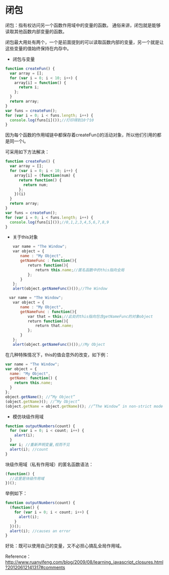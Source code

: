 # 闭包
闭包：指有权访问另一个函数作用域中的变量的函数。
通俗来讲，闭包就是能够读取其他函数内部变量的函数。  

闭包最大用处有两个，一个是前面提到的可以读取函数内部的变量，另一个就是让这些变量的值始终保持在内存中。

* 闭包与变量   

```javascript
function createFun() {
  var array = [];
  for (var i = 0; i < 10; i++) {
    array[i] = function() {
      return i;
    };
  }
  return array;
}
var funs = createFun();
for (var i = 0; i < funs.length; i++) {
  console.log(funs[i]());//打印得到10个10
}
```
因为每个函数的作用域链中都保存着createFun()的活动对象，所以他们引用的都是同一个i。

可采用如下方法解决： 

```javascript
function createFun() {
  var array = [];
  for (var i = 0; i < 10; i++) {
    array[i] = (function(num) {
      return function() {
        return num;
      };
    })(i)
  }
  return array;
}
var funs = createFun();
for (var i = 0; i < funs.length; i++) {
  console.log(funs[i]());//0,1,2,3,4,5,6,7,8,9
}
```

* 关于this对象  

```javascript
　　var name = "The Window";
　　var object = {
　　　　name : "My Object",
　　　　getNameFunc : function(){
　　　　　　return function(){
　　　　　　　　return this.name;//匿名函数中的this指向全局
　　　　　　};
　　　　}
　　};
　　alert(object.getNameFunc()());//The Window
```

```javascript
　var name = "The Window";
　　var object = {
　　　　name : "My Object",
　　　　getNameFunc : function(){
　　　　　　var that = this;//此处的this指向包含getNameFunc的对象object
　　　　　　return function(){
　　　　　　　　return that.name;
　　　　　　};
　　　　}
　　};
　　alert(object.getNameFunc()());//My Object
```  

在几种特殊情况下，this的值会意外的改变，如下例： 

```javascript
var name = "The Window";
var object = {
  name: "My Object",
  getName: function() {
    return this.name;
  }
};
object.getName(); //”My Object”
(object.getName)(); //”My Object”
(object.getName = object.getName)(); //”The Window” in non-strict mode
```
* 模仿块级作用域

```javascript
function outputNumbers(count) {
  for (var i = 0; i < count; i++) {
    alert(i);
  }
  var i; //重新声明变量,视而不见
  alert(i); //count
}
```

块级作用域（私有作用域）的匿名函数语法：

```javascript
(function() {
  //这里是块级作用域
})();
```

举例如下：
```javascript
function outputNumbers(count) {
  (function() {
    for (var i = 0; i < count; i++) {
      alert(i);
    }
  })();
  alert(i); //causes an error
}
```
好处：既可以使用自己的变量，又不必担心搞乱全局作用域。

Reference： http://www.ruanyifeng.com/blog/2009/08/learning_javascript_closures.html?20120612141317#comments
